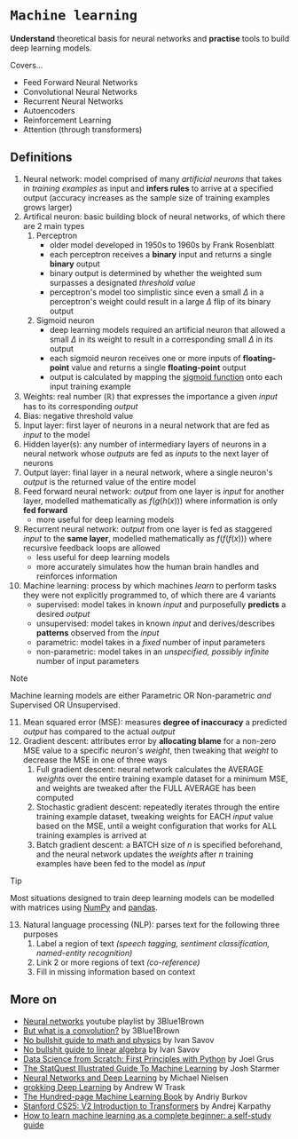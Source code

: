 # `Machine learning`

**Understand** theoretical basis for neural networks and **practise** tools to build deep learning models.

Covers...

* Feed Forward Neural Networks
* Convolutional Neural Networks
* Recurrent Neural Networks
* Autoencoders
* Reinforcement Learning
* Attention (through transformers)

## Definitions

1. Neural network: model comprised of many *artificial neurons* that takes in *training examples* as input and **infers rules** to arrive at a specified output (accuracy increases as the sample size of training examples grows larger)
2. Artifical neuron: basic building block of neural networks, of which there are 2 main types
    1. Perceptron
        * older model developed in 1950s to 1960s by Frank Rosenblatt
        * each perceptron receives a **binary** input and returns a single **binary** output
        * binary output is determined by whether the weighted sum surpasses a designated *threshold value*
        * perceptron's model too simplistic since even a small $\Delta$ in a perceptron's weight could result in a large $\Delta$ flip of its binary output
    2. Sigmoid neuron
        * deep learning models required an artificial neuron that allowed a small $\Delta$ in its weight to result in a corresponding small $\Delta$ in its output
        * each sigmoid neuron receives one or more inputs of **floating-point** value and returns a single **floating-point** output
        * output is calculated by mapping the [sigmoid function](https://www.learndatasci.com/glossary/sigmoid-function/) onto each input training example
3. Weights: real number ($\mathbb{R}$) that expresses the importance a given *input* has to its corresponding *output*
4. Bias: negative threshold value
5. Input layer: first layer of neurons in a neural network that are fed as *input* to the model
6. Hidden layer(s): any number of intermediary layers of neurons in a neural network whose *outputs* are fed as *inputs* to the next layer of neurons
7. Output layer: final layer in a neural network, where a single neuron's *output* is the returned value of the entire model
8. Feed forward neural network: *output* from one layer is *input* for another layer, modelled mathematically as $f(g(h(x)))$ where information is only **fed forward**
    * more useful for deep learning models
9. Recurrent neural network: *output* from one layer is fed as staggered *input* to the **same layer**, modelled mathematically as $f(f(f(x)))$ where recursive feedback loops are allowed
    * less useful for deep learning models
    * more accurately simulates how the human brain handles and reinforces information
10. Machine learning: process by which machines *learn* to perform tasks they were not explicitly programmed to, of which there are 4 variants
    * supervised: model takes in known *input* and purposefully **predicts** a desired *output*
    * unsupervised: model takes in known *input* and derives/describes **patterns** observed from the *input*
    * parametric: model takes in a *fixed* number of input parameters
    * non-parametric: model takes in an *unspecified, possibly infinite* number of input parameters

> [!NOTE]  
> Machine learning models are either Parametric OR Non-parametric *and* Supervised OR Unsupervised.  

11. Mean squared error (MSE): measures **degree of inaccuracy** a predicted *output* has compared to the actual *output*
12. Gradient descent: attributes error by **allocating blame** for a non-zero MSE value to a specific neuron's *weight*, then tweaking that *weight* to decrease the MSE in one of three ways  
    1. Full gradient descent: neural network calculates the AVERAGE *weights* over the entire training example dataset for a minimum MSE, and weights are tweaked after the FULL AVERAGE has been computed
    2. Stochastic gradient descent: repeatedly iterates through the entire training example dataset, tweaking weights for EACH *input* value based on the MSE, until a weight configuration that works for ALL training examples is arrived at  
    3. Batch gradient descent: a BATCH size of $n$ is specified beforehand, and the neural network updates the *weights* after $n$ training examples have been fed to the model as *input*

> [!TIP]  
> Most situations designed to train deep learning models can be modelled with matrices using [NumPy](https://numpy.org/) and [pandas](https://pandas.pydata.org/).  

13. Natural language processing (NLP): parses text for the following three purposes
    1. Label a region of text *(speech tagging, sentiment classification, named-entity recognition)*
    2. Link 2 or more regions of text *(co-reference)*
    3. Fill in missing information based on context

## More on 

* [Neural networks](https://youtube.com/playlist?list=PLZHQObOWTQDNU6R1_67000Dx_ZCJB-3pi&si=S1lkZW9JTJvN3wSh) youtube playlist by 3Blue1Brown
* [But what is a convolution?](https://youtu.be/KuXjwB4LzSA?feature=shared) by 3Blue1Brown
* [No bullshit guide to math and physics](https://www.amazon.com/No-bullshit-guide-math-physics/dp/0992001005) by Ivan Savov
* [No bullshit guide to linear algebra](https://www.amazon.sg/No-Bullshit-Guide-Linear-Algebra/dp/0992001021) by Ivan Savov
* [Data Science from Scratch: First Principles with Python](https://www.amazon.sg/Data-Science-Scratch-Principles-Python/dp/1492041130) by Joel Grus
* [The StatQuest Illustrated Guide To Machine Learning](https://www.amazon.sg/StatQuest-Illustrated-Guide-Machine-Learning/dp/B0BLM4TLPY) by Josh Starmer
* [Neural Networks and Deep Learning](https://neuralnetworksanddeeplearning.com/index.html) by Michael Nielsen  
* [grokking Deep Learning](https://edu.anarcho-copy.org/Algorithm/grokking-deep-learning.pdf) by Andrew W Trask  
* [The Hundred-page Machine Learning Book](http://ema.cri-info.cm/wp-content/uploads/2019/07/2019BurkovTheHundred-pageMachineLearning.pdf) by Andriy Burkov  
* [Stanford CS25: V2 Introduction to Transformers](https://youtu.be/XfpMkf4rD6E?si=x--zvoBHV1X9IohG) by Andrej Karpathy  
* [How to learn machine learning as a complete beginner: a self-study guide](https://youtu.be/0F2paWV4eEA?si=cX3M7lJHLuOZJqKJ)  
